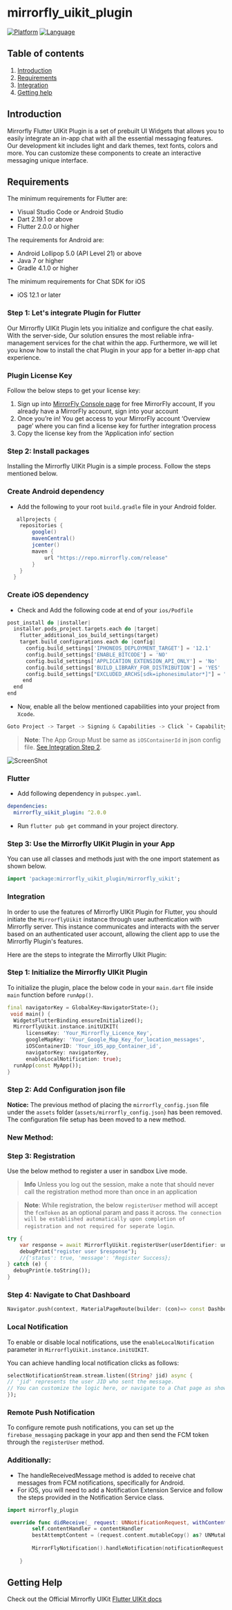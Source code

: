 # mirrorfly_uikit_plugin

[![Platform](https://img.shields.io/badge/platform-flutter-blue)](https://flutter.dev/)
[![Language](https://img.shields.io/badge/language-dart-blue)](https://dart.dev/)

## Table of contents

1. [Introduction](#Introduction)
1. [Requirements](#requirements)
1. [Integration](#Integration)
1. [Getting help](#getting-help)

## Introduction

Mirrorfly Flutter UIKit Plugin is a set of prebuilt UI Widgets that allows you to easily integrate an in-app chat with all the essential messaging features. Our development kit includes light and dark themes, text fonts, colors and more. You can customize these components to create an interactive messaging unique interface.

## Requirements

The minimum requirements for Flutter are:

- Visual Studio Code or Android Studio
- Dart 2.19.1 or above
- Flutter 2.0.0 or higher

The requirements for Android are:
- Android Lollipop 5.0 (API Level 21) or above
- Java 7 or higher
- Gradle 4.1.0 or higher

The minimum requirements for Chat SDK for iOS

- iOS 12.1 or later

### Step 1: Let's integrate Plugin for Flutter

Our Mirrorfly UIKit Plugin lets you initialize and configure the chat easily. With the server-side, Our solution ensures the most reliable infra-management services for the chat within the app. Furthermore, we will let you know how to install the chat Plugin in your app for a better in-app chat experience.

### Plugin License Key
Follow the below steps to get your license key:

1. Sign up into [MirrorFly Console page](https://console.mirrorfly.com/register) for free MirrorFly account, If you already have a MirrorFly account, sign into your account
2. Once you’re in! You get access to your MirrorFly account ‘Overview page’ where you can find a license key for further integration process
3. Copy the license key from the ‘Application info’ section


### Step 2: Install packages

Installing the Mirrorfly UIKit Plugin is a simple process. Follow the steps mentioned below.

### Create Android dependency

- Add the following to your root `build.gradle` file in your Android folder.

```gradle
   allprojects {
    repositories {
        google()
        mavenCentral()
        jcenter()
        maven {
            url "https://repo.mirrorfly.com/release"
        }
    }
  }
```

### Create iOS dependency
 - Check and Add the following code at end of your `ios/Podfile`

```dart
post_install do |installer|
  installer.pods_project.targets.each do |target|
    flutter_additional_ios_build_settings(target)
    target.build_configurations.each do |config|
      config.build_settings['IPHONEOS_DEPLOYMENT_TARGET'] = '12.1'
      config.build_settings['ENABLE_BITCODE'] = 'NO'
      config.build_settings['APPLICATION_EXTENSION_API_ONLY'] = 'No'
      config.build_settings['BUILD_LIBRARY_FOR_DISTRIBUTION'] = 'YES'
      config.build_settings["EXCLUDED_ARCHS[sdk=iphonesimulator*]"] = "arm64"      
     end
  end
end
```
 - Now, enable all the below mentioned capabilities into your project from `Xcode`.

```dart
Goto Project -> Target -> Signing & Capabilities -> Click `+ Capability` at the top left corner -> Search for `App groups` and add the `App group capability`
```

> **Note**: The App Group Must be same as `iOSContainerId` in json config file. [See Integration Step 2](#Integration).

![ScreenShot](https://www.mirrorfly.com/docs/assets/images/AppGroups-c9933d95df192665e1389f19ece4fd94.png)

### Flutter
 - Add following dependency in `pubspec.yaml`.

```yaml
dependencies:
  mirrorfly_uikit_plugin: ^2.0.0
```

- Run `flutter pub get` command in your project directory.

### Step 3: Use the Mirrorfly UIKit Plugin in your App

You can use all classes and methods just with the one import statement as shown below.

```dart
import 'package:mirrorfly_uikit_plugin/mirrorfly_uikit';
```

### Integration

In order to use the features of Mirrorfly UIKit Plugin for Flutter, you should initiate the `MirrorflyUikit` instance through user authentication with Mirrorfly server. This instance communicates and interacts with the server based on an authenticated user account, allowing the client app to use the Mirrorfly Plugin's features.

Here are the steps to integrate the Mirrorfly UIkit Plugin:

### Step 1: Initialize the Mirrorfly UIKit Plugin

To initialize the plugin, place the below code in your `main.dart` file inside `main` function before `runApp()`.

```dart
final navigatorKey = GlobalKey<NavigatorState>();
 void main() {
  WidgetsFlutterBinding.ensureInitialized();
  MirrorflyUikit.instance.initUIKIT(
      licenseKey: 'Your_Mirrorfly_Licence_Key',
      googleMapKey: 'Your_Google_Map_Key_for_location_messages',
      iOSContainerID: 'Your_iOS_app_Container_id',
      navigatorKey: navigatorKey,
      enableLocalNotification: true);
  runApp(const MyApp());
}
```

### Step 2: Add Configuration json file

**Notice:** The previous method of placing the `mirrorfly_config.json` file under the `assets` folder (`assets/mirrorfly_config.json`) has been removed. The configuration file setup has been moved to a new method.

### New Method:



### Step 3: Registration

Use the below method to register a user in sandbox Live mode.

> **Info** Unless you log out the session, make a note that should never call the registration method more than once in an application

> **Note**: While registration, the below `registerUser` method will accept the `fcmToken` as an optional param and pass it across. `The connection will be established automatically upon completion of registration and not required for seperate login`.

```dart
try {
    var response = await MirrorflyUikit.registerUser(userIdentifier: uniqueId, fcmToken: "Your Google FCM Token");
    debugPrint("register user $response");
    //{'status': true, 'message': 'Register Success};
} catch (e) {
  debugPrint(e.toString());
}
```

### Step 4: Navigate to Chat Dashboard

```dart
Navigator.push(context, MaterialPageRoute(builder: (con)=> const DashboardView(title: "Chats",)));
```

### Local Notification
To enable or disable local notifications, use the `enableLocalNotification` parameter in `MirrorflyUikit.instance.initUIKIT`.

You can achieve handling local notification clicks as follows:

```dart
selectNotificationStream.stream.listen((String? jid) async {
// 'jid' represents the user JID who sent the message.
// You can customize the logic here, or navigate to a Chat page as shown in step 4.
});

```

### Remote Push Notification

To configure remote push notifications, you can set up the `firebase_messaging` package in your app and then send the FCM token through the `registerUser` method.

### Additionally:

- The handleReceivedMessage method is added to receive chat messages from FCM notifications, specifically for Android.
- For iOS, you will need to add a Notification Extension Service and follow the steps provided in the Notification Service class.

```dart
import mirrorfly_plugin
```

```swift
 override func didReceive(_ request: UNNotificationRequest, withContentHandler contentHandler: @escaping (UNNotificationContent) -> Void) {
        self.contentHandler = contentHandler
        bestAttemptContent = (request.content.mutableCopy() as? UNMutableNotificationContent)
        
        MirrorFlyNotification().handleNotification(notificationRequest: request, contentHandler: contentHandler, containerID: "containerID", licenseKey: "Your License Key")
        
    }
```

## Getting Help

Check out the Official Mirrorfly UIKit [Flutter UIKit docs](https://www.mirrorfly.com/docs/UIKit/flutter/quick-start/)

<br />